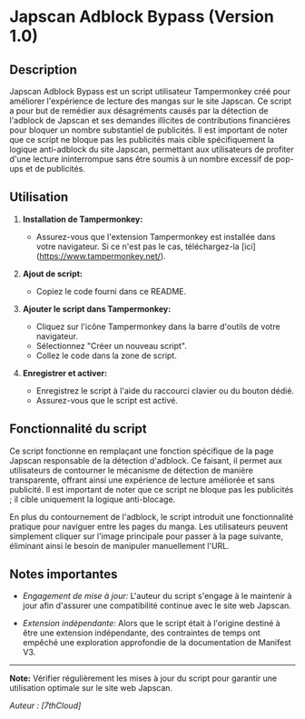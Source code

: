 # Japscan Adblock Bypass (Version 1.0)

## Description
Japscan Adblock Bypass est un script utilisateur Tampermonkey créé pour améliorer l'expérience de lecture des mangas sur le site Japscan. Ce script a pour but de remédier aux désagréments causés par la détection de l'adblock de Japscan et ses demandes illicites de contributions financières pour bloquer un nombre substantiel de publicités. Il est important de noter que ce script ne bloque pas les publicités mais cible spécifiquement la logique anti-adblock du site Japscan, permettant aux utilisateurs de profiter d'une lecture ininterrompue sans être soumis à un nombre excessif de pop-ups et de publicités.

## Utilisation

1. **Installation de Tampermonkey:**
   - Assurez-vous que l'extension Tampermonkey est installée dans votre navigateur. Si ce n'est pas le cas, téléchargez-la [ici] (https://www.tampermonkey.net/).

2. **Ajout de script:**
   - Copiez le code fourni dans ce README.

3. **Ajouter le script dans Tampermonkey:**
   - Cliquez sur l'icône Tampermonkey dans la barre d'outils de votre navigateur.
   - Sélectionnez "Créer un nouveau script".
   - Collez le code dans la zone de script.

4. **Enregistrer et activer:**
   - Enregistrez le script à l'aide du raccourci clavier ou du bouton dédié.
   - Assurez-vous que le script est activé.

## Fonctionnalité du script

Ce script fonctionne en remplaçant une fonction spécifique de la page Japscan responsable de la détection d'adblock. Ce faisant, il permet aux utilisateurs de contourner le mécanisme de détection de manière transparente, offrant ainsi une expérience de lecture améliorée et sans publicité. Il est important de noter que ce script ne bloque pas les publicités ; il cible uniquement la logique anti-blocage.

En plus du contournement de l'adblock, le script introduit une fonctionnalité pratique pour naviguer entre les pages du manga. Les utilisateurs peuvent simplement cliquer sur l'image principale pour passer à la page suivante, éliminant ainsi le besoin de manipuler manuellement l'URL.

## Notes importantes

- *Engagement de mise à jour:* L'auteur du script s'engage à le maintenir à jour afin d'assurer une compatibilité continue avec le site web Japscan.

- *Extension indépendante:* Alors que le script était à l'origine destiné à être une extension indépendante, des contraintes de temps ont empêché une exploration approfondie de la documentation de Manifest V3.

---

**Note:** Vérifier régulièrement les mises à jour du script pour garantir une utilisation optimale sur le site web Japscan.

*Auteur : [7thCloud]*
